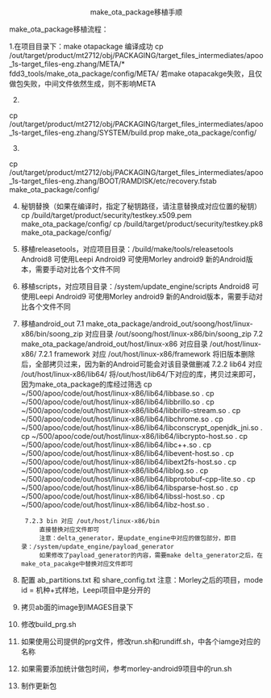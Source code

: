 <div align='center'>make_ota_package移植手顺</div>

make_ota_package移植流程：

1.在项目目录下：make otapackage 编译成功
cp /out/target/product/mt2712/obj/PACKAGING/target_files_intermediates/apoo_1s-target_files-eng.zhang/META/* fdd3_tools/make_ota_package/config/META/
    若make otapacakge失败，且仅做包失败，中间文件依然生成，则不影响META

2.
cp /out/target/product/mt2712/obj/PACKAGING/target_files_intermediates/apoo_1s-target_files-eng.zhang/SYSTEM/build.prop make_ota_package/config/


3.
cp /out/target/product/mt2712/obj/PACKAGING/target_files_intermediates/apoo_1s-target_files-eng.zhang/BOOT/RAMDISK/etc/recovery.fstab make_ota_package/config/

4. 秘钥替换（如果在编译时，指定了秘钥路径，请注意替换成对应位置的秘钥）
cp /build/target/product/security/testkey.x509.pem make_ota_package/config/
cp /build/target/product/security/testkey.pk8 make_ota_package/config/

5. 移植releasetools，对应项目目录：/build/make/tools/releasetools
    Android8 可使用Leepi
    Android9 可使用Morley android9
    新的Android版本，需要手动对比各个文件不同

6. 移植scripts，对应项目目录：/system/update_engine/scripts
    Android8 可使用Leepi
    Android9 可使用Morley android9
    新的Android版本，需要手动对比各个文件不同

7. 移植android_out
    7.1 make_ota_package/android_out/soong/host/linux-x86/bin/soong_zip 对应目录 /out/soong/host/linux-x86/bin/soong_zip
    7.2 make_ota_package/android_out/host/linux-x86  对应目录 /out/host/linux-x86/
        7.2.1 framework 对应 /out/host/linux-x86/framework
            将旧版本删除后，全部拷贝过来，因为新的Android可能会对该目录做删减
        7.2.2 lib64 对应 /out/host/linux-x86/lib64/
            将/out/host/lib64/下对应的库，拷贝过来即可，因为make_ota_package的库经过筛选
            cp ~/500/apoo/code/out/host/linux-x86/lib64/libbase.so .
            cp ~/500/apoo/code/out/host/linux-x86/lib64/libbrillo.so .
            cp ~/500/apoo/code/out/host/linux-x86/lib64/libbrillo-stream.so .
            cp ~/500/apoo/code/out/host/linux-x86/lib64/libchrome.so .
            cp ~/500/apoo/code/out/host/linux-x86/lib64/libconscrypt_openjdk_jni.so .
            cp ~/500/apoo/code/out/host/linux-x86/lib64/libcrypto-host.so .
            cp ~/500/apoo/code/out/host/linux-x86/lib64/libc++.so .
            cp ~/500/apoo/code/out/host/linux-x86/lib64/libevent-host.so .
            cp ~/500/apoo/code/out/host/linux-x86/lib64/libext2fs-host.so .
            cp ~/500/apoo/code/out/host/linux-x86/lib64/liblog.so .
            cp ~/500/apoo/code/out/host/linux-x86/lib64/libprotobuf-cpp-lite.so .
            cp ~/500/apoo/code/out/host/linux-x86/lib64/libsparse-host.so .
            cp ~/500/apoo/code/out/host/linux-x86/lib64/libssl-host.so .
            cp ~/500/apoo/code/out/host/linux-x86/lib64/libz-host.so .

        7.2.3 bin 对应 /out/host/linux-x86/bin
            直接替换对应文件即可
            注意：delta_generator，是update_engine中对应的做包部分，即目录：/system/update_engine/payload_generator
            如果修改了payload_generator的内容，需要make delta_generator之后，在make_ota_pacakge中替换对应文件即可

8. 配置 ab_partitions.txt 和 share_config.txt
    注意：Morley之后的项目，mode id = 机种+式样地，Leepi项目中是分开的

9. 拷贝ab面的image到IMAGES目录下

10. 修改build_prg.sh

11. 如果使用公司提供的prg文件，修改run.sh和rundiff.sh，中各个iamge对应的名称

12. 如果需要添加统计做包时间，参考morley-android9项目中的run.sh

13. 制作更新包
